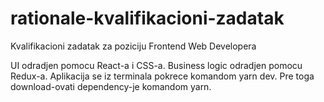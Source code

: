 # rationale-kvalifikacioni-zadatak
Kvalifikacioni zadatak za poziciju Frontend Web Developera

UI odradjen pomocu React-a i CSS-a. Business logic odradjen pomocu Redux-a. Aplikacija se iz terminala pokrece komandom yarn dev. Pre toga download-ovati dependency-je komandom yarn.
